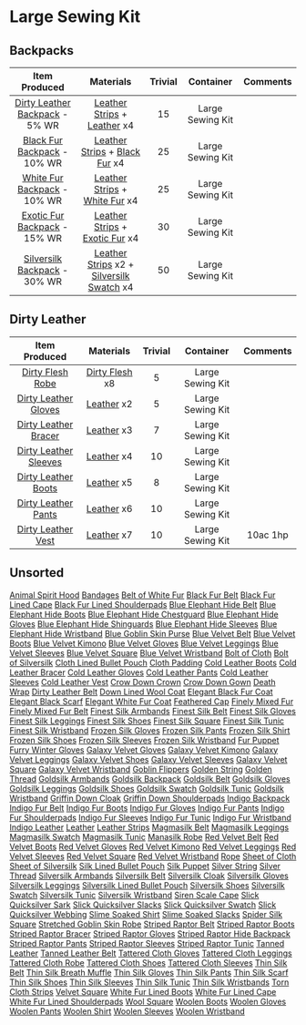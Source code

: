 <!-- TITLE: Tailoring -->
<!-- SUBTITLE: The hobby of choice for budding fashionistas -->

# Large Sewing Kit
## Backpacks
|Item Produced|Materials|Trivial|Container|Comments|
|:---:|:-----:|:----:|:----:|:---:|
|[Dirty Leather Backpack](dirty-leather-backpack) - 5% WR|[Leather Strips](leather-strips) + [Leather](leather) x4|15|Large Sewing Kit|
|[Black Fur Backpack](black-fur-backpack) - 10% WR|[Leather Strips](leather-strips) + [Black Fur](black-fur) x4|25|Large Sewing Kit|
|[White Fur Backpack](white-fur-backpack) - 10% WR|[Leather Strips](leather-strips) + [White Fur](white-fur) x4|25|	Large Sewing Kit|
|[Exotic Fur Backpack](exotic-fur-backpack) - 15% WR|[Leather Strips](leather-strips) + [Exotic Fur](exotic-fur) x4|30|	Large Sewing Kit|
|[Silversilk Backpack](silversilk-backpack) - 30% WR|[Leather Strips](leather-strips) x2 + [Silversilk Swatch](silversilk-swatch) x4|50|Large Sewing Kit|

## Dirty Leather
|Item Produced|Materials|Trivial|Container|Comments|
|:---:|:-----:|:----:|:----:|:---:|
|[Dirty Flesh Robe](dirty-flesh-robe)|[Dirty Flesh](dirty-flesh) x8	|5|	Large Sewing Kit|
|[Dirty Leather Gloves](dirty-leather-gloves)|[Leather](leather) x2	|5|	Large Sewing Kit|
|[Dirty Leather Bracer](dirty-leather-bracer)|[Leather](leather) x3	|7|	Large Sewing Kit|
|[Dirty Leather Sleeves](dirty-leather-sleeves)|[Leather](leather) x4	|10|	Large Sewing Kit|
|[Dirty Leather Boots](dirty-leather-boots)|[Leather](leather) x5	|8|	Large Sewing Kit|
|[Dirty Leather Pants](dirty-leather-pants)|[Leather](leather) x6	|10|	Large Sewing Kit|
|[Dirty Leather Vest](dirty-leather-vest)|[Leather](leather) x7	|10|	Large Sewing Kit| 10ac 1hp|



## Unsorted
[Animal Spirit Hood](animal-spirit-hood)
[Bandages](bandages)
[Belt of White Fur](belt-of-white-fur)
[Black Fur Belt](black-fur-belt)
[Black Fur Lined Cape](black-fur-lined-cape)
[Black Fur Lined Shoulderpads](black-fur-lined-shoulderpads)
[Blue Elephant Hide Belt](blue-elephant-hide-belt)
[Blue Elephant Hide Boots](blue-elephant-hide-boots)
[Blue Elephant Hide Chestguard](blue-elephant-hide-chestguard)
[Blue Elephant Hide Gloves](blue-elephant-hide-gloves)
[Blue Elephant Hide Shinguards](blue-elephant-hide-shinguards)
[Blue Elephant Hide Sleeves](blue-elephant-hide-sleeves)
[Blue Elephant Hide Wristband](blue-elephant-hide-wristband)
[Blue Goblin Skin Purse](blue-goblin-skin-purse)
[Blue Velvet Belt](blue-velvet-belt)
[Blue Velvet Boots](blue-velvet-boots)
[Blue Velvet Kimono](blue-velvet-kimono)
[Blue Velvet Gloves](blue-velvet-gloves)
[Blue Velvet Leggings](blue-velvet-leggings)
[Blue Velvet Sleeves](blue-velvet-sleeves)
[Blue Velvet Square](blue-velvet-square)
[Blue Velvet Wristband](blue-velvet-wristband)
[Bolt of Cloth](bolt-of-cloth)
[Bolt of Silversilk](bolt-of-silversilk)
[Cloth Lined Bullet Pouch](cloth-lined-bullet-pouch)
[Cloth Padding](cloth-padding)
[Cold Leather Boots](cold-leather-boots)
[Cold Leather Bracer](cold-leather-bracer)
[Cold Leather Gloves](cold-leather-gloves)
[Cold Leather Pants](cold-leather-pants)
[Cold Leather Sleeves](cold-leather-sleeves)
[Cold Leather Vest](cold-leather-vest)
[Crow Down Crown](crow-down-crown)
[Crow Down Gown](crow-down-gown)
[Death Wrap](death-wrap)
[Dirty Leather Belt](dirty-leather-belt)
[Down Lined Wool Coat](down-lined-wool-coat)
[Elegant Black Fur Coat](elegant-black-fur-coat)
[Elegant Black Scarf](elegant-black-scarf)
[Elegant White Fur Coat](elegant-white-fur-coat)
[Feathered Cap](feathered-cap)
[Finely Mixed Fur](finely-mixed-fur)
[Finely Mixed Fur Belt](finely-mixed-fur-belt)
[Finest Silk Armbands](finest-silk-armbands)
[Finest Silk Belt](finest-silk-belt)
[Finest Silk Gloves](finest-silk-gloves)
[Finest Silk Leggings](finest-silk-leggings)
[Finest Silk Shoes](finest-silk-shoes)
[Finest Silk Square](finest-silk-square)
[Finest Silk Tunic](finest-silk-tunic)
[Finest Silk Wristband](finest-silk-wristband)
[Frozen Silk Gloves](frozen-silk-gloves)
[Frozen Silk Pants](frozen-silk-pants)
[Frozen Silk Shirt](frozen-silk-shirt)
[Frozen Silk Shoes](frozen-silk-shoes)
[Frozen Silk Sleeves](frozen-silk-sleeves)
[Frozen Silk Wristband](frozen-silk-wristband)
[Fur Puppet](fur-puppet)
[Furry Winter Gloves](furry-winter-gloves)
[Galaxy Velvet Gloves](galaxy-velvet-gloves)
[Galaxy Velvet Kimono](galaxy-velvet-kimono)
[Galaxy Velvet Leggings](galaxy-velvet-leggings)
[Galaxy Velvet Shoes](galaxy-velvet-shoes)
[Galaxy Velvet Sleeves](galaxy-velvet-sleeves)
[Galaxy Velvet Square](galaxy-velvet-square)
[Galaxy Velvet Wristband](galaxy-velvet-wristband)
[Goblin Flippers](goblin-flippers)
[Golden String](golden-string)
[Golden Thread](golden-thread)
[Goldsilk Armbands](goldsilk-armbands)
[Goldsilk Backpack](goldsilk-backpack)
[Goldsilk Belt](goldsilk-belt)
[Goldsilk Gloves](goldsilk-gloves)
[Goldsilk Leggings](goldsilk-leggings)
[Goldsilk Shoes](goldsilk-shoes)
[Goldsilk Swatch](goldsilk-swatch)
[Goldsilk Tunic](goldsilk-tunic)
[Goldsilk Wristband](goldsilk-wristband)
[Griffin Down Cloak](griffin-down-cloak)
[Griffin Down Shoulderpads](griffin-down-shoulderpads)
[Indigo Backpack](indigo-backpack)
[Indigo Fur Belt](indigo-fur-belt)
[Indigo Fur Boots](indigo-fur-boots)
[Indigo Fur Gloves](indigo-fur-gloves)
[Indigo Fur Pants](indigo-fur-pants)
[Indigo Fur Shoulderpads](indigo-fur-shoulderpads)
[Indigo Fur Sleeves](indigo-fur-sleeves)
[Indigo Fur Tunic](indigo-fur-tunic)
[Indigo Fur Wristband](indigo-fur-wristband)
[Indigo Leather](indigo-leather)
[Leather](leather)
[Leather Strips](leather-strips)
[Magmasilk Belt](magmasilk-belt)
[Magmasilk Leggings](magmasilk-leggings)
[Magmasilk Swatch](magmasilk-swatch)
[Magmasilk Tunic](magmasilk-tunic)
[Manasilk Robe](manasilk-robe)
[Red Velvet Belt](red-velvet-belt)
[Red Velvet Boots](red-velvet-boots)
[Red Velvet Gloves](red-velvet-gloves)
[Red Velvet Kimono](red-velvet-kimono)
[Red Velvet Leggings](red-velvet-leggings)
[Red Velvet Sleeves](red-velvet-sleeves)
[Red Velvet Square](red-velvet-square)
[Red Velvet Wristband](red-velvet-wristband)
[Rope](rope)
[Sheet of Cloth](sheet-of-cloth)
[Sheet of Silversilk](sheet-of-silversilk)
[Silk Lined Bullet Pouch](silk-lined-bullet-pouch)
[Silk Puppet](silk-puppet)
[Silver String](silver-string)
[Silver Thread](silver-thread)
[Silversilk Armbands](silversilk-armbands)
[Silversilk Belt](silversilk-belt)
[Silversilk Cloak](silversilk-cloak)
[Silversilk Gloves](silversilk-gloves)
[Silversilk Leggings](silversilk-leggings)
[Silversilk Lined Bullet Pouch](silversilk-lined-bullet-pouch)
[Silversilk Shoes](silversilk-shoes)
[Silversilk Swatch](silversilk-swatch)
[Silversilk Tunic](silversilk-tunic)
[Silversilk Wristband](silversilk-wristband)
[Siren Scale Cape](siren-scale-cape)
[Slick Quicksilver Sark](slick-quicksilver-sark)
[Slick Quicksilver Slacks](slick-quicksilver-slacks)
[Slick Quicksilver Swatch](slick-quicksilver-swatch)
[Slick Quicksilver Webbing](slick-quicksilver-webbing)
[Slime Soaked Shirt](slime-soaked-shirt)
[Slime Soaked Slacks](slime-soaked-slacks)
[Spider Silk Square](spider-silk-square)
[Stretched Goblin Skin Robe](stretched-goblin-skin-robe)
[Striped Raptor Belt](striped-raptor-belt)
[Striped Raptor Boots](striped-raptor-boots)
[Striped Raptor Bracer](striped-raptor-bracer)
[Striped Raptor Gloves](striped-raptor-gloves)
[Striped Raptor Hide Backpack](striped-raptor-hide-backpack)
[Striped Raptor Pants](striped-raptor-pants)
[Striped Raptor Sleeves](striped-raptor-sleeves)
[Striped Raptor Tunic](striped-raptor-tunic)
[Tanned Leather](tanned-leather)
[Tanned Leather Belt](tanned-leather-belt)
[Tattered Cloth Gloves](tattered-cloth-gloves)
[Tattered Cloth Leggings](tattered-cloth-leggings)
[Tattered Cloth Robe](tattered-cloth-robe)
[Tattered Cloth Shoes](tattered-cloth-shoes)
[Tattered Cloth Sleeves](tattered-cloth-sleeves)
[Thin Silk Belt](thin-silk-belt)
[Thin Silk Breath Muffle](thin-silk-breath-muffle)
[Thin Silk Gloves](thin-silk-gloves)
[Thin Silk Pants](thin-silk-pants)
[Thin Silk Scarf](thin-silk-scarf)
[Thin Silk Shoes](thin-silk-shoes)
[Thin Silk Sleeves](thin-silk-sleeves)
[Thin Silk Tunic](thin-silk-tunic)
[Thin Silk Wristbands](thin-silk-wristbands)
[Torn Cloth Strips](torn-cloth-strips)
[Velvet Square](velvet-square)
[White Fur Lined Boots](white-fur-lined-boots)
[White Fur Lined Cape](white-fur-lined-cape)
[White Fur Lined Shoulderpads](white-fur-lined-shoulderpads)
[Wool Square](wool-square)
[Woolen Boots](woolen-boots)
[Woolen Gloves](woolen-gloves)
[Woolen Pants](woolen-pants)
[Woolen Shirt](woolen-shirt)
[Woolen Sleeves](woolen-sleeves)
[Woolen Wristband](woolen-wristband)
